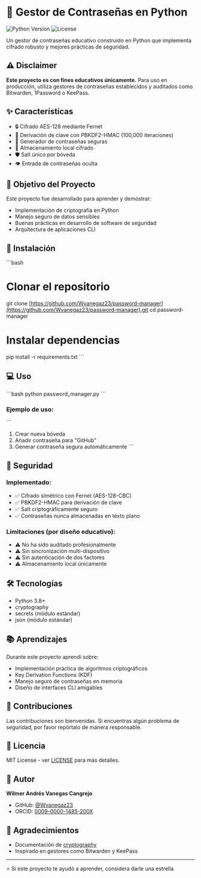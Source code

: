 # 🔐 Gestor de Contraseñas en Python

![Python Version](https://img.shields.io/badge/python-3.8+-blue.svg)
![License](https://img.shields.io/badge/license-MIT-green.svg)

Un gestor de contraseñas educativo construido en Python que implementa cifrado robusto y mejores prácticas de seguridad.

## ⚠️ Disclaimer

**Este proyecto es con fines educativos únicamente.** Para uso en producción, utiliza gestores de contraseñas establecidos y auditados como Bitwarden, 1Password o KeePass.

## ✨ Características

- 🔒 Cifrado AES-128 mediante Fernet
- 🔑 Derivación de clave con PBKDF2-HMAC (100,000 iteraciones)
- 🎲 Generador de contraseñas seguras
- 💾 Almacenamiento local cifrado
- 🛡️ Salt único por bóveda
- 👁️ Entrada de contraseñas oculta

## 🎯 Objetivo del Proyecto

Este proyecto fue desarrollado para aprender y demostrar:
- Implementación de criptografía en Python
- Manejo seguro de datos sensibles
- Buenas prácticas en desarrollo de software de seguridad
- Arquitectura de aplicaciones CLI

## 🚀 Instalación

\`\`\`bash
# Clonar el repositorio
git clone [https://github.com/Wvanegaz23/password-manager](https://github.com/Wvanegaz23/password-manager).git 
cd password-manager

# Instalar dependencias
pip install -r requirements.txt
\`\`\`

## 💻 Uso

\`\`\`bash
python password_manager.py
\`\`\`

### Ejemplo de uso:

\`\`\`
1. Crear nueva bóveda
2. Añadir contraseña para "GitHub"
3. Generar contraseña segura automáticamente
\`\`\`

## 🔐 Seguridad

### Implementado:
- ✅ Cifrado simétrico con Fernet (AES-128-CBC)
- ✅ PBKDF2-HMAC para derivación de clave
- ✅ Salt criptográficamente seguro
- ✅ Contraseñas nunca almacenadas en texto plano

### Limitaciones (por diseño educativo):
- ⚠️ No ha sido auditado profesionalmente
- ⚠️ Sin sincronización multi-dispositivo
- ⚠️ Sin autenticación de dos factores
- ⚠️ Almacenamiento local únicamente

## 🛠️ Tecnologías

- Python 3.8+
- cryptography
- secrets (módulo estándar)
- json (módulo estándar)

## 📚 Aprendizajes

Durante este proyecto aprendí sobre:
- Implementación práctica de algoritmos criptográficos
- Key Derivation Functions (KDF)
- Manejo seguro de contraseñas en memoria
- Diseño de interfaces CLI amigables

## 🤝 Contribuciones

Las contribuciones son bienvenidas. Si encuentras algún problema de seguridad, por favor repórtalo de manera responsable.

## 📄 Licencia

MIT License - ver [LICENSE]([LICENSE](https://github.com/Wvanegaz23/password-manager/blob/main/LICENCE)) para más detalles.

## 👤 Autor

**Wilmer Andrés Vanegas Cangrejo**
- GitHub: [@Wvanegaz23](https://github.com/Wvanegaz23)
- ORCID: [0009-0000-1485-200X](https://orcid.org/0009-0000-1485-200X)

## 🙏 Agradecimientos

- Documentación de [cryptography](https://cryptography.io/)
- Inspirado en gestores como Bitwarden y KeePass

---

⭐ Si este proyecto te ayudó a aprender, considera darle una estrella
